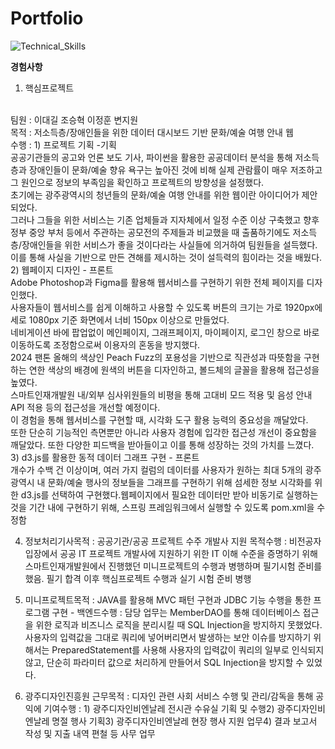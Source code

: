 # Portfolio
![Technical_Skills](https://github.com/baekdori/Portfolio/assets/155928591/bc424cb2-ca64-4e01-b152-e2179e9af012)


<strong>경험사항</strong>
1. 핵심프로젝트
<br>
팀원 : 이대길 조승혁 이정훈 변지원
 <br>
목적 : 저소득층/장애인들을 위한 데이터 대시보드 기반 문화/예술 여행 안내 웹
<br>
수행 : 1) 프로젝트 기획 -기획
<br>
공공기관들의 공고와 언론 보도 기사, 파이썬을 활용한 공공데이터 분석을 통해 저소득층과 장애인들이 문화/예술 향유 욕구는 높아진 것에 비해 실제 관람률이 매우 저조하고 그 원인으로 정보의 부족임을 확인하고 프로젝트의 방향성을 설정했다.
<br>
초기에는 광주광역시의 청년들의 문화/예술 여행 안내를 위한 웹이란 아이디어가 제안되었다.
<br>
그러나 그들을 위한 서비스는 기존 업체들과 지자체에서 일정 수준 이상 구축했고 향후 정부 중앙 부처 등에서 주관하는 공모전의 주제들과 비교했을 때 출품하기에도 저소득층/장애인들을 위한 서비스가 좋을 것이다라는 사실들에 의거하여 팀원들을 설득했다.
<br>
이를 통해 사실을 기반으로 만든 견해를 제시하는 것이 설득력의 힘이라는 것을 배웠다.

<br>
2) 웹페이지 디자인 - 프론트
<br>
Adobe Photoshop과 Figma를 활용해 웹서비스를 구현하기 위한 전체 페이지를 디자인했다. 
<br>
사용자들이 웹서비스를 쉽게 이해하고 사용할 수 있도록 버튼의 크기는 가로 1920px에 세로 1080px 기준 화면에서 너비 150px 이상으로 만들었다. 
<br>
네비게이션 바에 팝업없이 메인페이지, 그래프페이지, 마이페이지, 로그인 창으로 바로 이동하도록 조정함으로써 이용자의 혼동을 방지했다.
<br>
2024 팬톤 올해의 색상인 Peach Fuzz의 포용성을 기반으로 직관성과 따뜻함을 구현하는 연한 색상의 배경에 원색의 버튼을 디자인하고, 볼드체의 글꼴을 활용해 접근성을 높였다. 
<br>
스마트인재개발원 내/외부 심사위원들의 비평을 통해 고대비 모드 적용 및 음성 안내 API 적용 등의 접근성을 개선할 예정이다.
<br>
이 경험을 통해 웹서비스를 구현할 때, 시각화 도구 활용 능력의 중요성을 깨달았다.
<br>
또한 단순히 기능적인 측면뿐만 아니라 사용자 경험에 입각한 접근성 개선이 중요함을 깨달았다. 또한 다양한 피드백을 받아들이고 이를 통해 성장하는 것의 가치를 느꼈다.

<br>
3) d3.js를 활용한 동적 데이터 그래프 구현 - 프론트<br>
개수가 수백 건 이상이며, 여러 가지 컬럼의 데이터를 사용자가 원하는 최대 5개의 광주광역시 내 문화/예술 행사의 정보들을 그래프를 구현하기 위해 섬세한 정보 시각화를 위한 d3.js를 선택하여 구현했다.웹페이지에서 필요한 데이터만 받아 비동기로 실행하는 것을 기간 내에 구현하기 위해, 스프링 프레임워크에서 실행할 수 있도록 pom.xml을 수정함

4. 정보처리기사목적 : 공공기관/공공 프로젝트 수주 개발사 지원 목적수행 : 비전공자 입장에서 공공 IT 프로젝트 개발사에 지원하기 위한 IT 이해 수준을 증명하기 위해 스마트인재개발원에서 진행했던 미니프로젝트의 수행과 병행하며 필기시험 준비를 했음. 필기 합격 이후 핵심프로젝트 수행과 실기 시험 준비 병행
5. 미니프로젝트목적 : JAVA를 활용해 MVC 패턴 구현과 JDBC 기능 수행을 통한 프로그램 구현 - 백엔드수행 : 담당 업무는 MemberDAO를 통해 데이터베이스 접근을 위한 로직과 비즈니스 로직을 분리시킬 때 SQL Injection을 방지하지 못했었다. 사용자의 입력값을 그대로 쿼리에 넣어버리면서 발생하는 보안 이슈를 방지하기 위해서는 PreparedStatement를 사용해 사용자의 입력값이 쿼리의 일부로 인식되지 않고, 단순히 파라미터 값으로 처리하게 만들어서 SQL Injection을 방지할 수 있었다.

6. 광주디자인진흥원 근무목적 : 디자인 관련 사회 서비스 수행 및 관리/감독을 통해 공익에 기여수행 : 1) 광주디자인비엔날레 전시관 수유실 기획 및 수행2) 광주디자인비엔날레 명절 행사 기획3) 광주디자인비엔날레 현장 행사 지원 업무4) 결과 보고서 작성 및 지출 내역 편철 등 사무 업무
